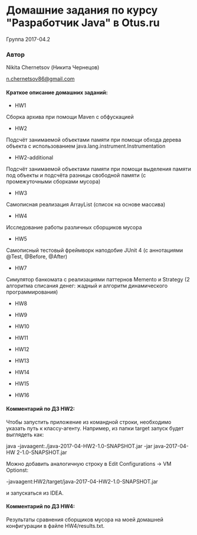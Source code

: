 # Домашние задания по курсу "Разработчик Java" в Otus.ru

Группа 2017-04.2

### Автор 
Nikita Chernetsov (Никита Чернецов)

n.chernetsov86@gmail.com

#### Краткое описание домашних заданий:

* HW1

Сборка архива при помощи Maven с обфускацией

* HW2

Подсчёт занимаемой объектами памяти при помощи обхода дерева объекта
с использованием java.lang.instrument.Instrumentation

* HW2-additional

Подсчёт занимаемой объектами памяти при помощи выделения памяти под объекты
и подсчёта разницы свободной памяти (с промежуточными сборками мусора)

* HW3

Самописная реализация ArrayList (список на основе массива)

* HW4

Исследование работы различных сборщиков мусора

* HW5

Самописный тестовый фреймворк наподобие JUnit 4 (с аннотациями @Test, @Before, @After)

* HW7

Симулятор банкомата с реализациями паттернов Memento и Strategy (2 алгоритма списания
денег: жадный и алгоритм динамического программирования)

* HW8

* HW9

* HW10

* HW11

* HW12

* HW13

* HW14

* HW15

* HW16


#### Комментарий по ДЗ HW2:

Чтобы запустить приложение из командной строки, необходимо указать путь к классу-агенту.
Например, из папки target запуск будет выглядеть как:

java -javaagent:./java-2017-04-HW2-1.0-SNAPSHOT.jar -jar java-2017-04-HW
2-1.0-SNAPSHOT.jar 

Можно добавить аналогичную строку в Edit Configurations -> VM Optionst:

-javaagent:HW2/target/java-2017-04-HW2-1.0-SNAPSHOT.jar

и запускаться из IDEA.

#### Комментарий по ДЗ HW4:

Результаты сравнения сборщиков мусора на моей домашней конфигурации в файле
HW4/results.txt.

